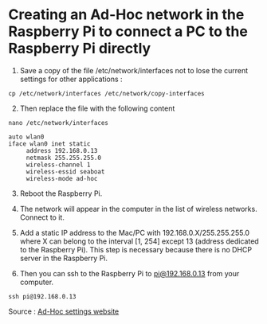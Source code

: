 # Creating an Ad-Hoc network in the Raspberry Pi to connect a PC to the Raspberry Pi directly



1. Save a copy of the file /etc/network/interfaces not to lose the current settings for other applications :
```
cp /etc/network/interfaces /etc/network/copy-interfaces
```


2. Then replace the file with the following content

```
nano /etc/network/interfaces

auto wlan0
iface wlan0 inet static
     address 192.168.0.13
     netmask 255.255.255.0
     wireless-channel 1
     wireless-essid seaboat
     wireless-mode ad-hoc
```


3. Reboot the Raspberry Pi.


4. The network will appear in the computer in the list of wireless 
networks. Connect to it.


5. Add a static IP address to the Mac/PC with 
192.168.0.X/255.255.255.0 where X can belong to the interval [1, 254] except 13 (address dedicated to the Raspberry Pi). This step is necessary because there is no DHCP server in the Raspberry Pi.


6. Then you can ssh to the Raspberry Pi to  pi@192.168.0.13 from your computer.

```
ssh pi@192.168.0.13
```


Source : [Ad-Hoc settings website](http://www.raspberrypi.org/phpBB3/viewtopic.php?f=29&t=39927)



